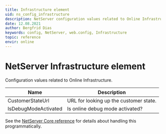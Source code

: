 ```yaml
---
title: Infrastructure element
uid: ns_config_infrastructure
description: NetServer configuration values related to Online Infrastructure.
date: 12.08.2021
author: Bergfrid Dias
keywords: config, NetServer, web.config, Infrastructure
topic: reference
envir: online
---
```


# NetServer Infrastructure element

Configuration values related to Online Infrastructure.

| Name | Description |
|---|---|
| CustomerStateUrl | URL for looking up the customer state. |
| IsDebugModeActivated | Is online debug mode activated? |

See the [NetServer Core reference][1] for details about handling this programmatically.

<!-- Referenced links -->
[1]: <xref:SuperOffice.Configuration.ConfigFile.Infrastructure>
